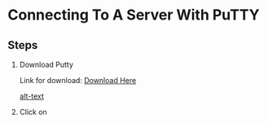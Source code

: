 # Connecting To A Server With PuTTY

## Steps

1. Download Putty

	Link for download: [Download Here](https://www.chiark.greenend.org.uk/~sgtatham/putty/latest.html)

	[alt-text](../reference_images/PuTTY_Installer.PNG)

2. Click on 